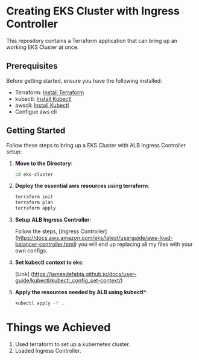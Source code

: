 #  Creating EKS Cluster with Ingress Controller

This repository contains a Terraform application that can bring up an working EKS Cluster at once.

## Prerequisites

Before getting started, ensure you have the following installed:

- Terraform: [Install Terraform](https://developer.hashicorp.com/terraform/tutorials/aws-get-started/install-cli)
- kubectl: [Install Kubectl](https://kubernetes.io/docs/tasks/tools/)
- awscli: [Install Kubectl](https://docs.aws.amazon.com/cli/latest/userguide/getting-started-install.html)
- Configue aws cli


## Getting Started

Follow these steps to bring up a EKS Cluster with ALB Ingress Controller setup:

1. **Move to the Directory**:

   ```bash
   cd eks-cluster

2. **Deploy the essential aws resources using terraform**:

   ```bash
   terraform init
   terraform plan
   terraform apply

4. **Setup ALB Ingress Controller**:

    Follow the steps,
   [Ingress Controller] (https://docs.aws.amazon.com/eks/latest/userguide/aws-load-balancer-controller.html)
   you will end up replacing all my files with your own configs.

5. **Set kubectl context to eks**:

   [Link] (https://jamesdefabia.github.io/docs/user-guide/kubectl/kubectl_config_set-context/)

6. **Apply the resources needed by ALB using kubectl***:

   ```bash
   kubectl apply -f .


# Things we Achieved

1. Used terraform to set up a kubernetes cluster.
2. Loaded Ingress Controller.